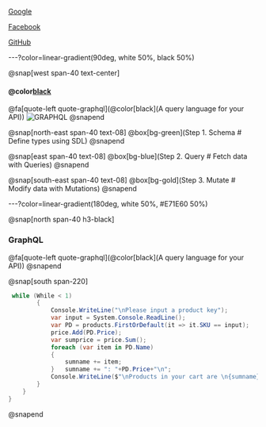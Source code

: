 [Google][1]

[Facebook][2]

[GitHub][3]

[1]: https://www.google.co.th/
[2]: https://www.facebook.com/
[3]: https://www.github.com/
---?color=linear-gradient(90deg, white 50%, black 50%)

@snap[west span-40 text-center]

#### @color[black](GraphQL)
@fa[quote-left quote-graphql](@color[black](A query language for your API))
![GRAPHQL](https://sv1.picz.in.th/images/2019/12/06/igcWBQ.png)
@snapend

@snap[north-east span-40 text-08]
@box[bg-green](Step 1. Schema # Define types using SDL)
@snapend

@snap[east span-40 text-08]
@box[bg-blue](Step 2. Query # Fetch data with Queries)
@snapend

@snap[south-east span-40 text-08]
@box[bg-gold](Step 3. Mutate # Modify data with Mutations)
@snapend

---?color=linear-gradient(180deg, white 50%, #E71E60 50%)

@snap[north span-40 h3-black]

### GraphQL
@fa[quote-left quote-graphql](@color[black](A query language for your API))
@snapend

@snap[south span-220]
```c#
 while (While < 1)
        {
            Console.WriteLine("\nPlease input a product key");
            var input = System.Console.ReadLine();
            var PD = products.FirstOrDefault(it => it.SKU == input);
            price.Add(PD.Price);
            var sumprice = price.Sum();
            foreach (var item in PD.Name)
            {
                sumname += item;
            }   sumname += ": "+PD.Price+"\n";       
            Console.WriteLine($"\nProducts in your cart are \n{sumname}\nTotal amount: {sumprice} baht");
        }
    }
}
```
@snapend
